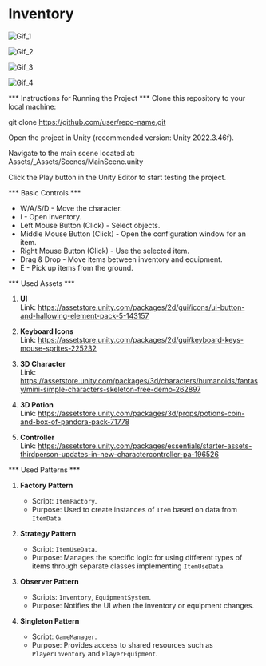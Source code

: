 # Inventory
 
![Gif_1](https://github.com/user-attachments/assets/317a4d17-61e1-4567-8c3b-39db859d6f16)





![Gif_2](https://github.com/user-attachments/assets/10db0599-fe5f-495b-b092-a46f8f2015e7)





![Gif_3](https://github.com/user-attachments/assets/6dcda8ab-4fd9-477b-b54d-b7abd86c5d9c)





![Gif_4](https://github.com/user-attachments/assets/f4eaedce-e2f2-4e13-b73e-3de370bba663)





*** Instructions for Running the Project ***
Clone this repository to your local machine:

git clone https://github.com/user/repo-name.git

Open the project in Unity (recommended version: Unity 2022.3.46f).

Navigate to the main scene located at:
Assets/_Assets/Scenes/MainScene.unity

Click the Play button in the Unity Editor to start testing the project.


*** Basic Controls ***
- W/A/S/D - Move the character.
- I - Open inventory.
- Left Mouse Button (Click) - Select objects.
- Middle Mouse Button (Click) - Open the configuration window for an item.
- Right Mouse Button (Click) - Use the selected item.
- Drag & Drop - Move items between inventory and equipment.
- E - Pick up items from the ground.



*** Used Assets ***

1. **UI**  
   Link: https://assetstore.unity.com/packages/2d/gui/icons/ui-button-and-hallowing-element-pack-5-143157

2. **Keyboard Icons**  
   Link: https://assetstore.unity.com/packages/2d/gui/keyboard-keys-mouse-sprites-225232

3. **3D Character**  
   Link: https://assetstore.unity.com/packages/3d/characters/humanoids/fantasy/mini-simple-characters-skeleton-free-demo-262897

4. **3D Potion**  
   Link: https://assetstore.unity.com/packages/3d/props/potions-coin-and-box-of-pandora-pack-71778

5. **Controller**  
   Link: https://assetstore.unity.com/packages/essentials/starter-assets-thirdperson-updates-in-new-charactercontroller-pa-196526




*** Used Patterns ***

1. **Factory Pattern**  
   - Script: `ItemFactory`.  
   - Purpose: Used to create instances of `Item` based on data from `ItemData`.

2. **Strategy Pattern**  
   - Script: `ItemUseData`.  
   - Purpose: Manages the specific logic for using different types of items through separate classes implementing `ItemUseData`.

3. **Observer Pattern**  
   - Scripts: `Inventory`, `EquipmentSystem`.  
   - Purpose: Notifies the UI when the inventory or equipment changes.

4. **Singleton Pattern**  
   - Script: `GameManager`.  
   - Purpose: Provides access to shared resources such as `PlayerInventory` and `PlayerEquipment`.
